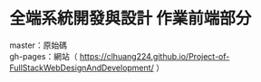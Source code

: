 
# 全端系統開發與設計 作業前端部分

master：原始碼  
gh-pages：網站（ https://clhuang224.github.io/Project-of-FullStackWebDesignAndDevelopment/ ）  
